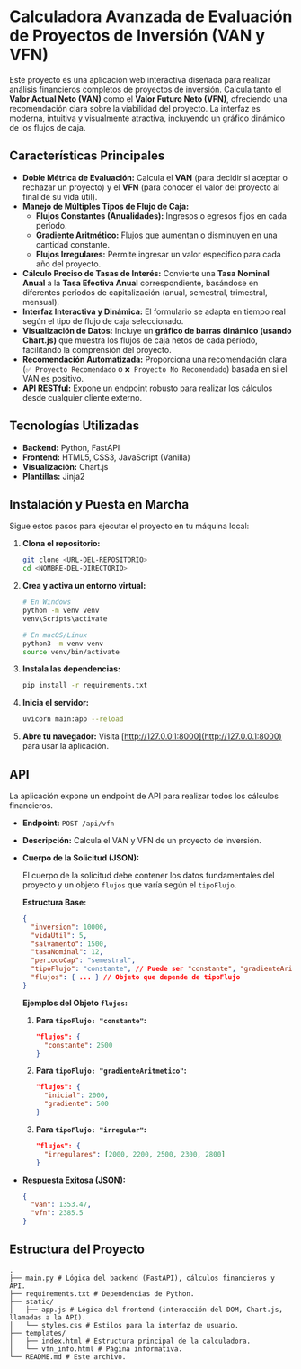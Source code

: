# Calculadora Avanzada de Evaluación de Proyectos de Inversión (VAN y VFN)

Este proyecto es una aplicación web interactiva diseñada para realizar análisis financieros completos de proyectos de inversión. Calcula tanto el **Valor Actual Neto (VAN)** como el **Valor Futuro Neto (VFN)**, ofreciendo una recomendación clara sobre la viabilidad del proyecto. La interfaz es moderna, intuitiva y visualmente atractiva, incluyendo un gráfico dinámico de los flujos de caja.

## Características Principales

- **Doble Métrica de Evaluación:** Calcula el **VAN** (para decidir si aceptar o rechazar un proyecto) y el **VFN** (para conocer el valor del proyecto al final de su vida útil).
- **Manejo de Múltiples Tipos de Flujo de Caja:**
  - **Flujos Constantes (Anualidades):** Ingresos o egresos fijos en cada período.
  - **Gradiente Aritmético:** Flujos que aumentan o disminuyen en una cantidad constante.
  - **Flujos Irregulares:** Permite ingresar un valor específico para cada año del proyecto.
- **Cálculo Preciso de Tasas de Interés:** Convierte una **Tasa Nominal Anual** a la **Tasa Efectiva Anual** correspondiente, basándose en diferentes períodos de capitalización (anual, semestral, trimestral, mensual).
- **Interfaz Interactiva y Dinámica:** El formulario se adapta en tiempo real según el tipo de flujo de caja seleccionado.
- **Visualización de Datos:** Incluye un **gráfico de barras dinámico (usando Chart.js)** que muestra los flujos de caja netos de cada período, facilitando la comprensión del proyecto.
- **Recomendación Automatizada:** Proporciona una recomendación clara (`✅ Proyecto Recomendado` o `❌ Proyecto No Recomendado`) basada en si el VAN es positivo.
- **API RESTful:** Expone un endpoint robusto para realizar los cálculos desde cualquier cliente externo.

## Tecnologías Utilizadas

- **Backend:** Python, FastAPI
- **Frontend:** HTML5, CSS3, JavaScript (Vanilla)
- **Visualización:** Chart.js
- **Plantillas:** Jinja2

## Instalación y Puesta en Marcha

Sigue estos pasos para ejecutar el proyecto en tu máquina local:

1.  **Clona el repositorio:**
    ```bash
    git clone <URL-DEL-REPOSITORIO>
    cd <NOMBRE-DEL-DIRECTORIO>
    ```

2.  **Crea y activa un entorno virtual:**
    ```bash
    # En Windows
    python -m venv venv
    venv\Scripts\activate

    # En macOS/Linux
    python3 -m venv venv
    source venv/bin/activate
    ```

3.  **Instala las dependencias:**
    ```bash
    pip install -r requirements.txt
    ```

4.  **Inicia el servidor:**
    ```bash
    uvicorn main:app --reload
    ```

5.  **Abre tu navegador:**
    Visita [http://127.0.0.1:8000](http://127.0.0.1:8000) para usar la aplicación.

## API

La aplicación expone un endpoint de API para realizar todos los cálculos financieros.

- **Endpoint:** `POST /api/vfn`
- **Descripción:** Calcula el VAN y VFN de un proyecto de inversión.
- **Cuerpo de la Solicitud (JSON):**

  El cuerpo de la solicitud debe contener los datos fundamentales del proyecto y un objeto `flujos` que varía según el `tipoFlujo`.

  **Estructura Base:**
  ```json
  {
    "inversion": 10000,
    "vidaUtil": 5,
    "salvamento": 1500,
    "tasaNominal": 12,
    "periodoCap": "semestral",
    "tipoFlujo": "constante", // Puede ser "constante", "gradienteAritmetico" o "irregular"
    "flujos": { ... } // Objeto que depende de tipoFlujo
  }
  ```

  **Ejemplos del Objeto `flujos`:**

  1.  **Para `tipoFlujo: "constante"`:**
      ```json
      "flujos": {
        "constante": 2500
      }
      ```

  2.  **Para `tipoFlujo: "gradienteAritmetico"`:**
      ```json
      "flujos": {
        "inicial": 2000,
        "gradiente": 500
      }
      ```

  3.  **Para `tipoFlujo: "irregular"`:**
      ```json
      "flujos": {
        "irregulares": [2000, 2200, 2500, 2300, 2800]
      }
      ```

- **Respuesta Exitosa (JSON):**
  ```json
  {
    "van": 1353.47,
    "vfn": 2385.5
  }
  ```

## Estructura del Proyecto

```
. 
├── main.py # Lógica del backend (FastAPI), cálculos financieros y API.
├── requirements.txt # Dependencias de Python.
├── static/
│   ├── app.js # Lógica del frontend (interacción del DOM, Chart.js, llamadas a la API).
│   └── styles.css # Estilos para la interfaz de usuario.
├── templates/
│   ├── index.html # Estructura principal de la calculadora.
│   └── vfn_info.html # Página informativa.
└── README.md # Este archivo.
```
